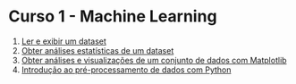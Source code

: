 # Curso 1 - Machine Learning

1. [Ler e exibir um dataset](estudos/ler-exibir-dataset.md)
1. [Obter análises estatísticas de um dataset](estudos/analise-estatistica.md)
1. [Obter análises e visualizações de um conjunto de dados com Matplotlib](estudos/analise-visualizacao.md)
1. [Introdução ao pré-processamento de dados com Python](estudos/pre-processamento.md)

